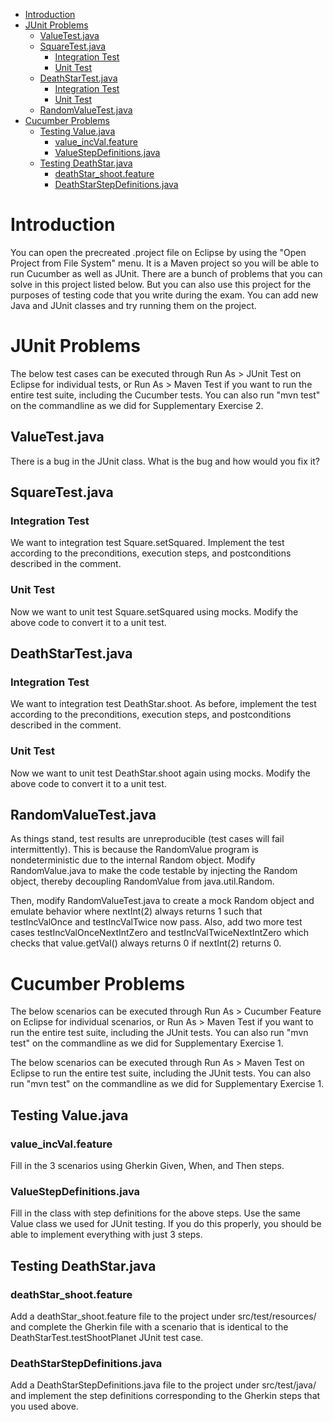 - [Introduction](#introduction)
- [JUnit Problems](#junit-problems)
  * [ValueTest.java](#valuetestjava)
  * [SquareTest.java](#squaretestjava)
    + [Integration Test](#integration-test)
    + [Unit Test](#unit-test)
  * [DeathStarTest.java](#deathstartestjava)
    + [Integration Test](#integration-test-1)
    + [Unit Test](#unit-test-1)
  * [RandomValueTest.java](#randomvaluetestjava)
- [Cucumber Problems](#cucumber-problems)
  * [Testing Value.java](#testing-valuejava)
    + [value_incVal.feature](#value-incvalfeature)
    + [ValueStepDefinitions.java](#valuestepdefinitionsjava)
  * [Testing DeathStar.java](#testing-deathstarjava)
    + [deathStar_shoot.feature](#deathstar-shootfeature)
    + [DeathStarStepDefinitions.java](#deathstarstepdefinitionsjava)

# Introduction

You can open the precreated .project file on Eclipse by using the "Open
Project from File System" menu.  It is a Maven project so you will be able
to run Cucumber as well as JUnit.  There are a bunch of problems that you
can solve in this project listed below.  But you can also use this project
for the purposes of testing code that you write during the exam.  You can
add new Java and JUnit classes and try running them on the project.

# JUnit Problems

The below test cases can be executed through Run As > JUnit Test on Eclipse
for individual tests, or Run As > Maven Test if you want to run the entire
test suite, including the Cucumber tests.  You can also run "mvn test" on
the commandline as we did for Supplementary Exercise 2.

## ValueTest.java

There is a bug in the JUnit class.  What is the bug and how would you fix it?

## SquareTest.java

### Integration Test

We want to integration test Square.setSquared.  Implement the test according
to the preconditions, execution steps, and postconditions described in the
comment.

### Unit Test

Now we want to unit test Square.setSquared using mocks.  Modify the above
code to convert it to a unit test.

## DeathStarTest.java

### Integration Test

We want to integration test DeathStar.shoot. As before, implement the test
according to the preconditions, execution steps, and postconditions
described in the comment.

### Unit Test

Now we want to unit test DeathStar.shoot again using mocks.  Modify the
above code to convert it to a unit test.

## RandomValueTest.java

As things stand, test results are unreproducible (test cases will fail
intermittently).  This is because the RandomValue program is
nondeterministic due to the internal Random object.  Modify RandomValue.java
to make the code testable by injecting the Random object, thereby decoupling
RandomValue from java.util.Random.

Then, modify RandomValueTest.java to create a mock Random object and emulate
behavior where nextInt(2) always returns 1 such that testIncValOnce and
testIncValTwice now pass.  Also, add two more test cases
testIncValOnceNextIntZero and testIncValTwiceNextIntZero which checks that
value.getVal() always returns 0 if nextInt(2) returns 0.

# Cucumber Problems

The below scenarios can be executed through Run As > Cucumber Feature on
Eclipse for individual scenarios, or Run As > Maven Test if you want to run
the entire test suite, including the JUnit tests.  You can also run "mvn
test" on the commandline as we did for Supplementary Exercise 1.

The below scenarios can be executed through Run As > Maven Test on Eclipse
to run the entire test suite, including the JUnit tests.  You can also
run "mvn test" on the commandline as we did for Supplementary Exercise 1.

## Testing Value.java

### value_incVal.feature

Fill in the 3 scenarios using Gherkin Given, When, and Then steps.

### ValueStepDefinitions.java

Fill in the class with step definitions for the above steps.  Use the same
Value class we used for JUnit testing.  If you do this properly, you should
be able to implement everything with just 3 steps.

## Testing DeathStar.java

### deathStar_shoot.feature

Add a deathStar_shoot.feature file to the project under src/test/resources/
and complete the Gherkin file with a scenario that is identical to the
DeathStarTest.testShootPlanet JUnit test case.

### DeathStarStepDefinitions.java

Add a DeathStarStepDefinitions.java file to the project under src/test/java/
and implement the step definitions corresponding to the Gherkin steps that
you used above.
